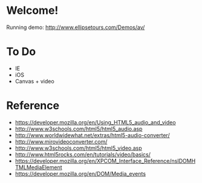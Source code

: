 # Welcome!

Running demo: http://www.ellipsetours.com/Demos/av/

# To Do

* IE
* iOS
* Canvas + video

# Reference

* https://developer.mozilla.org/en/Using_HTML5_audio_and_video
* http://www.w3schools.com/html5/html5_audio.asp
* http://www.worldwidewhat.net/extras/html5-audio-converter/
* http://www.mirovideoconverter.com/
* http://www.w3schools.com/html5/html5_video.asp
* http://www.html5rocks.com/en/tutorials/video/basics/
* https://developer.mozilla.org/en/XPCOM_Interface_Reference/nsIDOMHTMLMediaElement
* https://developer.mozilla.org/en/DOM/Media_events